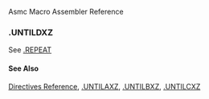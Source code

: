Asmc Macro Assembler Reference

### .UNTILDXZ

See [.REPEAT](dot_repeat.md)

#### See Also

[Directives Reference](readme.md), [.UNTILAXZ](dot_untilaxz.md), [.UNTILBXZ](dot_untilbxz.md), [.UNTILCXZ](dot_untilcxz.md)